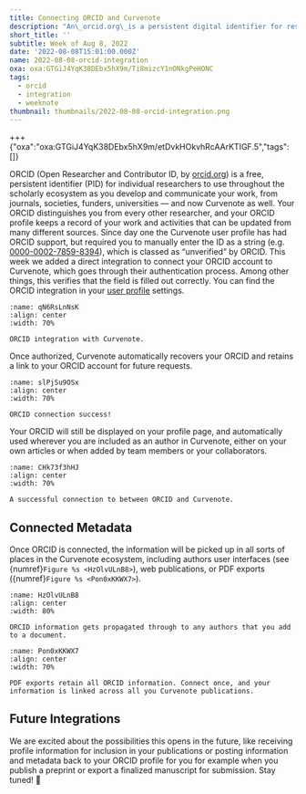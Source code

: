 ```yaml
---
title: Connecting ORCID and Curvenote
description: "An\_orcid.org\_is a persistent digital identifier for researchers which is widely used. You can now conenct your ORCID account directly to your Curvenote profile."
short_title: ''
subtitle: Week of Aug 8, 2022
date: '2022-08-08T15:01:00.000Z'
name: 2022-08-08-orcid-integration
oxa: oxa:GTGiJ4YqK38DEbx5hX9m/Ti8mizcY1nONkgPeHONC
tags:
  - orcid
  - integration
  - weeknote
thumbnail: thumbnails/2022-08-08-orcid-integration.png
---
```


+++ {"oxa":"oxa:GTGiJ4YqK38DEbx5hX9m/etDvkHOkvhRcAArKTIGF.5","tags":[]}

ORCID (Open Researcher and Contributor ID, by [orcid.org](https://orcid.org/)) is a free, persistent identifier (PID) for individual researchers to use throughout the scholarly ecosystem as you develop and communicate your work, from journals, societies, funders, universities — and now Curvenote as well. Your ORCID distinguishes you from every other researcher, and your ORCID profile keeps a record of your work and activities that can be updated from many different sources. Since day one the Curvenote user profile has had ORCID support, but required you to manually enter the ID as a string (e.g. [0000-0002-7859-8394](https://orcid.org/0000-0002-7859-8394)), which is classed as “unverified” by ORCID. This week we added a direct integration to connect your ORCID account to Curvenote, which goes through their authentication process. Among other things, this verifies that the field is filled out correctly. You can find the ORCID integration in your [user profile](https://curvenote.com/profile?settings=true&tab=profile-general&subtab=general) settings.

```{figure} images/GTGiJ4YqK38DEbx5hX9m-TzYbdhWmNOtsOcx5efCz-v1.png
:name: qN6RsLnNsK
:align: center
:width: 70%

ORCID integration with Curvenote.
```

Once authorized, Curvenote automatically recovers your ORCID and retains a link to your ORCID account for future requests.

```{figure} images/GTGiJ4YqK38DEbx5hX9m-6tow8Uj00zrpDCFc98fl-v1.png
:name: slPjSu9OSx
:align: center
:width: 70%

ORCID connection success!
```

Your ORCID will still be displayed on your profile page, and automatically used wherever you are included as an author in Curvenote, either on your own articles or when added by team members or your collaborators.

```{figure} images/GTGiJ4YqK38DEbx5hX9m-3mXdrOcidH2SI8TsAnEn-v2.png
:name: CHk73f3hHJ
:align: center
:width: 70%

A successful connection to between ORCID and Curvenote.
```

## Connected Metadata

Once ORCID is connected, the information will be picked up in all sorts of places in the Curvenote ecosystem, including authors user interfaces (see {numref}`Figure %s <HzOlvULnB8>`), web publications, or PDF exports ({numref}`Figure %s <Pon0xKKWX7>`).

```{figure} images/GTGiJ4YqK38DEbx5hX9m-uHZRuDU4653N3P4GlFK8-v1.png
:name: HzOlvULnB8
:align: center
:width: 80%

ORCID information gets propagated through to any authors that you add to a document.
```

```{figure} images/GTGiJ4YqK38DEbx5hX9m-xXlOuBY9G5aSH0d3jovt-v1.png
:name: Pon0xKKWX7
:align: center
:width: 70%

PDF exports retain all ORCID information. Connect once, and your information is linked across all you Curvenote publications.
```

## Future Integrations

We are excited about the possibilities this opens in the future, like receiving profile information for inclusion in your publications or posting information and metadata back to your ORCID profile for you for example when you publish a preprint or export a finalized manuscript for submission. Stay tuned! 🚀
